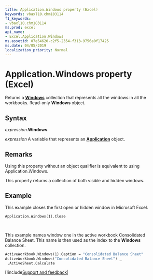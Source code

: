 ```yaml
---
title: Application.Windows property (Excel)
keywords: vbaxl10.chm183114
f1_keywords:
- vbaxl10.chm183114
ms.prod: excel
api_name:
- Excel.Application.Windows
ms.assetid: 07e54620-c2f5-2354-f313-9756a0f17425
ms.date: 04/05/2019
localization_priority: Normal
---
```



# Application.Windows property (Excel)

Returns a **[Windows](Excel.Windows.md)** collection that represents all the windows in all the workbooks. Read-only **Windows** object.


## Syntax

_expression_.**Windows**

_expression_ A variable that represents an **[Application](Excel.Application(object).md)** object.


## Remarks

Using this property without an object qualifier is equivalent to using Application.Windows.

This property returns a collection of both visible and hidden windows.


## Example

This example closes the first open or hidden window in Microsoft Excel.

```vb
Application.Windows(1).Close
```

<br/>

This example names window one in the active workbook Consolidated Balance Sheet. This name is then used as the index to the **Windows** collection.

```vb
ActiveWorkbook.Windows(1).Caption = "Consolidated Balance Sheet" 
ActiveWorkbook.Windows("Consolidated Balance Sheet") _ 
 .ActiveSheet.Calculate
```




[!include[Support and feedback](~/includes/feedback-boilerplate.md)]
